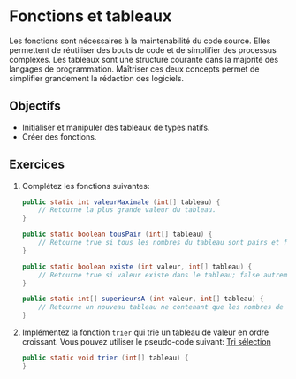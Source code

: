 Fonctions et tableaux
=====================

Les fonctions sont nécessaires à la maintenabilité du code source. Elles
permettent de réutiliser des bouts de code et de simplifier des processus
complexes. Les tableaux sont une structure courante dans la majorité des
langages de programmation. Maîtriser ces deux concepts permet de simplifier
grandement la rédaction des logiciels.

Objectifs
---------

* Initialiser et manipuler des tableaux de types natifs.
* Créer des fonctions.

Exercices
---------

1. Complétez les fonctions suivantes:

    ```java
    public static int valeurMaximale (int[] tableau) {
        // Retourne la plus grande valeur du tableau.
    }

    public static boolean tousPair (int[] tableau) {
        // Retourne true si tous les nombres du tableau sont pairs et false autrement.
    }

    public static boolean existe (int valeur, int[] tableau) {
        // Retourne true si valeur existe dans le tableau; false autrement.
    }

    public static int[] superieursA (int valeur, int[] tableau) {
        // Retourne un nouveau tableau ne contenant que les nombres de tableau qui sont supérieurs à "valeur".
    }
    ```

3. Implémentez la fonction `trier` qui trie un tableau de valeur en ordre
   croissant. Vous pouvez utiliser le pseudo-code suivant: [Tri sélection](https://fr.wikipedia.org/wiki/Tri_par_insertion#Description_de_l.27algorithme)

    ```java
    public static void trier (int[] tableau) {
    }
    ```

<!-- Solutions -->
<!-- --------- -->

<!-- * [Exercices](Solutions.java) -->
